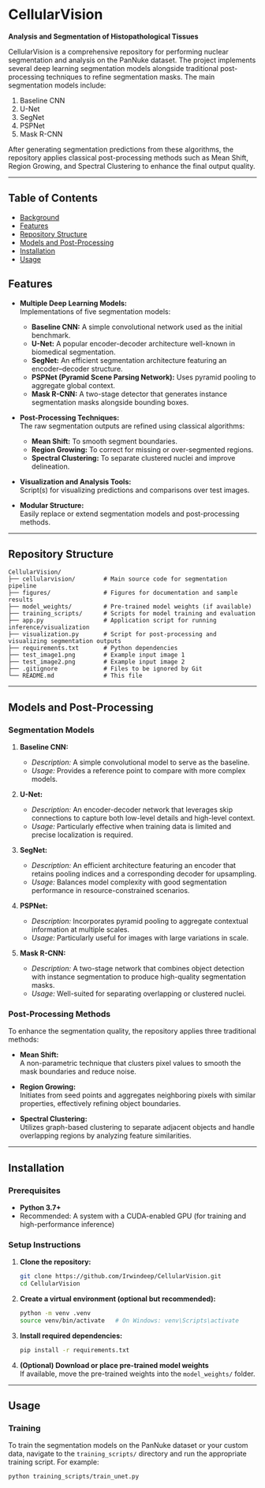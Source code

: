 # CellularVision

**Analysis and Segmentation of Histopathological Tissues**

CellularVision is a comprehensive repository for performing nuclear segmentation and analysis on the PanNuke dataset. The project implements several deep learning segmentation models alongside traditional post-processing techniques to refine segmentation masks. The main segmentation models include:  

1. Baseline CNN  
2. U-Net  
3. SegNet  
4. PSPNet  
5. Mask R-CNN  

After generating segmentation predictions from these algorithms, the repository applies classical post-processing methods such as Mean Shift, Region Growing, and Spectral Clustering to enhance the final output quality.

---

## Table of Contents

- [Background](#background)
- [Features](#features)
- [Repository Structure](#repository-structure)
- [Models and Post-Processing](#models-and-post-processing)
- [Installation](#installation)
- [Usage](#usage)

## Features

- **Multiple Deep Learning Models:**  
  Implementations of five segmentation models:
  - **Baseline CNN:** A simple convolutional network used as the initial benchmark.
  - **U-Net:** A popular encoder-decoder architecture well-known in biomedical segmentation.
  - **SegNet:** An efficient segmentation architecture featuring an encoder–decoder structure.
  - **PSPNet (Pyramid Scene Parsing Network):** Uses pyramid pooling to aggregate global context.
  - **Mask R-CNN:** A two-stage detector that generates instance segmentation masks alongside bounding boxes.
  
- **Post-Processing Techniques:**  
  The raw segmentation outputs are refined using classical algorithms:
  - **Mean Shift:** To smooth segment boundaries.
  - **Region Growing:** To correct for missing or over-segmented regions.
  - **Spectral Clustering:** To separate clustered nuclei and improve delineation.

- **Visualization and Analysis Tools:**  
  Script(s) for visualizing predictions and comparisons over test images.

- **Modular Structure:**  
  Easily replace or extend segmentation models and post-processing methods.

---

## Repository Structure

```
CellularVision/
├── cellularvision/        # Main source code for segmentation pipeline
├── figures/               # Figures for documentation and sample results
├── model_weights/         # Pre-trained model weights (if available)
├── training_scripts/      # Scripts for model training and evaluation
├── app.py                 # Application script for running inference/visualization
├── visualization.py       # Script for post-processing and visualizing segmentation outputs
├── requirements.txt       # Python dependencies
├── test_image1.png        # Example input image 1
├── test_image2.png        # Example input image 2
├── .gitignore             # Files to be ignored by Git
└── README.md              # This file
```

---

## Models and Post-Processing

### Segmentation Models

1. **Baseline CNN:**  
   - *Description:* A simple convolutional model to serve as the baseline.  
   - *Usage:* Provides a reference point to compare with more complex models.

2. **U-Net:**  
   - *Description:* An encoder-decoder network that leverages skip connections to capture both low-level details and high-level context.  
   - *Usage:* Particularly effective when training data is limited and precise localization is required.

3. **SegNet:**  
   - *Description:* An efficient architecture featuring an encoder that retains pooling indices and a corresponding decoder for upsampling.
   - *Usage:* Balances model complexity with good segmentation performance in resource-constrained scenarios.

4. **PSPNet:**  
   - *Description:* Incorporates pyramid pooling to aggregate contextual information at multiple scales.  
   - *Usage:* Particularly useful for images with large variations in scale.

5. **Mask R-CNN:**  
   - *Description:* A two-stage network that combines object detection with instance segmentation to produce high-quality segmentation masks.  
   - *Usage:* Well-suited for separating overlapping or clustered nuclei.

### Post-Processing Methods

To enhance the segmentation quality, the repository applies three traditional methods:

- **Mean Shift:**  
  A non-parametric technique that clusters pixel values to smooth the mask boundaries and reduce noise.

- **Region Growing:**  
  Initiates from seed points and aggregates neighboring pixels with similar properties, effectively refining object boundaries.

- **Spectral Clustering:**  
  Utilizes graph-based clustering to separate adjacent objects and handle overlapping regions by analyzing feature similarities.

---

## Installation

### Prerequisites

- **Python 3.7+**  
- Recommended: A system with a CUDA-enabled GPU (for training and high-performance inference)

### Setup Instructions

1. **Clone the repository:**

   ```bash
   git clone https://github.com/Irwindeep/CellularVision.git
   cd CellularVision
   ```

2. **Create a virtual environment (optional but recommended):**

   ```bash
   python -m venv .venv
   source venv/bin/activate   # On Windows: venv\Scripts\activate
   ```

3. **Install required dependencies:**

   ```bash
   pip install -r requirements.txt
   ```

4. **(Optional) Download or place pre-trained model weights**  
   If available, move the pre-trained weights into the `model_weights/` folder.

---

## Usage

### Training

To train the segmentation models on the PanNuke dataset or your custom data, navigate to the `training_scripts/` directory and run the appropriate training script. For example:

```bash
python training_scripts/train_unet.py
```
